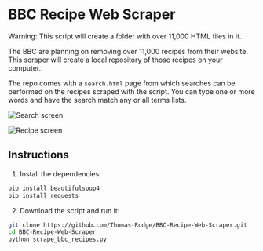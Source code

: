 # BBC Recipe Web Scraper

Warning: This script will create a folder with over 11,000 HTML files in it.

The BBC are planning on removing over 11,000 recipes from their website. This scraper will create a local repository of those recipes on your computer.

The repo comes with a `search.html` page from which searches can be performed on the recipes scraped with the script. You can type one or more words and have the search match any or all terms lists.

![Search screen](http://i.imgur.com/MAsbdHd.jpg)

![Recipe screen](http://i.imgur.com/OAPABob.jpg)

## Instructions

1. Install the dependencies:

```python
pip install beautifulsoup4
pip install requests
```

2. Download the script and run it:

```bash
git clone https://github.com/Thomas-Rudge/BBC-Recipe-Web-Scraper.git
cd BBC-Recipe-Web-Scraper
python scrape_bbc_recipes.py
```
